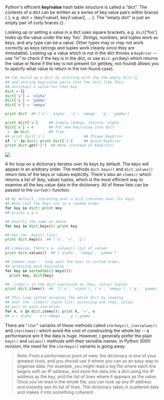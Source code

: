 Python's efficient **key/value** hash table structure is called a "dict". The contents of a dict can be written as a series of key:value pairs within braces { }, e.g. dict = {key1:value1, key2:value2, ... }. The "empty dict" is just an empty pair of curly braces {}.

Looking up or setting a value in a dict uses square brackets, e.g. `dict`['foo'] looks up the value under the key 'foo'. Strings, numbers, and tuples work as keys, and any type can be a value. Other types may or may not work correctly as keys (strings and tuples work cleanly since they are immutable). Looking up a value which is not in the dict throws a `KeyError` -- use "in" to check if the key is in the dict, or use `dict.get`(key) which returns the value or None if the key is not present (or get(key, not-found) allows you to specify what value to return in the not-found case).
    
```python    
## Can build up a dict by starting with the the empty dict {}
## and storing key/value pairs into the dict like this:
## dict[key] = value-for-that-key
dict = {}
dict['a'] = 'alpha'
dict['g'] = 'gamma'
dict['o'] = 'omega'

print dict  ## {'a': 'alpha', 'o': 'omega', 'g': 'gamma'}

print dict['a']     ## Simple lookup, returns 'alpha'
dict['a'] = 6       ## Put new key/value into dict
'a' in dict         ## True
## print dict['z']                  ## Throws KeyError
if 'z' in dict: print dict['z']     ## Avoid KeyError
print dict.get('z')  ## None (instead of KeyError)
```

![](https://github.com/Codevolve/next/blob/master/courses/community/Google-s%20Python%20Class/Assets/dict.png?raw=true)

A for loop on a dictionary iterates over its keys by default. The keys will appear in an arbitrary order. The methods `dict.keys()` and `dict.values()` return lists of the keys or values explicitly. There's also an `items()` which returns a list of (key, value) tuples, which is the most efficient way to examine all the key value data in the dictionary. All of these lists can be passed to the `sorted()` function.
    
```python    
## By default, iterating over a dict iterates over its keys.
## Note that the keys are in a random order.
for key in dict: print key
## prints a g o

## Exactly the same as above
for key in dict.keys(): print key

## Get the .keys() list:
print dict.keys()  ## ['a', 'o', 'g']

## Likewise, there's a .values() list of values
print dict.values()  ## ['alpha', 'omega', 'gamma']

## Common case -- loop over the keys in sorted order,
## accessing each key/value
for key in sorted(dict.keys()):
  print key, dict[key]

## .items() is the dict expressed as (key, value) tuples
print dict.items()  ##  [('a', 'alpha'), ('o', 'omega'), ('g', 'gamma')]

## This loop syntax accesses the whole dict by looping
## over the .items() tuple list, accessing one (key, value)
## pair on each iteration.
for k, v in dict.items(): print k, '>', v
## a > alpha    o > omega     g > gamma
```

There are "`iter`" variants of these methods called `iterkeys()`, `itervalues()` and `iteritems()` which avoid the cost of constructing the whole list -- a performance win if the data is huge. However, I generally prefer the plain `keys()` and `values()` methods with their sensible names. In Python 3000 revision, the need for the `iterkeys()` variants is going away.

> Note: From a performance point of view, the dictionary is one of your greatest tools, and you should use it where you can as an easy way to organize data. For example, you might read a log file where each line begins with an IP address, and store the data into a dict using the IP address as the key, and the list of lines where it appears as the value. Once you've read in the whole file, you can look up any IP address and instantly see its list of lines. The dictionary takes in scattered data and makes it into something coherent.


